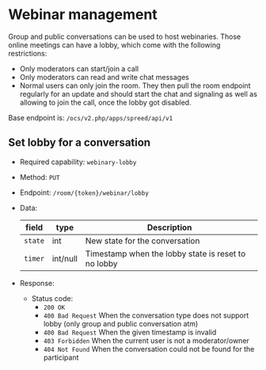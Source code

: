 # Webinar management

Group and public conversations can be used to host webinaries. Those online meetings can have a lobby, which come with the following restrictions:

* Only moderators can start/join a call
* Only moderators can read and write chat messages
* Normal users can only join the room. They then pull the room endpoint regularly for an update and should start the chat and signaling as well as allowing to join the call, once the lobby got disabled.


Base endpoint is: `/ocs/v2.php/apps/spreed/api/v1`

## Set lobby for a conversation

* Required capability: `webinary-lobby`
* Method: `PUT`
* Endpoint: `/room/{token}/webinar/lobby`
* Data:

    field | type | Description
    ------|------|------------
    `state` | int | New state for the conversation
    `timer` | int/null | Timestamp when the lobby state is reset to no lobby

* Response:
    - Status code:
        + `200 OK`
        + `400 Bad Request` When the conversation type does not support lobby (only group and public conversation atm)
        + `400 Bad Request` When the given timestamp is invalid
        + `403 Forbidden` When the current user is not a moderator/owner
        + `404 Not Found` When the conversation could not be found for the participant
